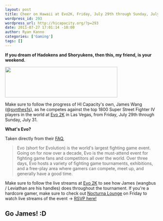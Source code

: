 ```yaml
--- 
layout: post
title: Cheer on Hawaii at Evo2K, Friday, July 29th through Sunday, July 31!
wordpress_id: 293
wordpress_url: http://hicapacity.org/?p=293
date: 2011-07-27 17:01:14 -10:00
author: Ryan Kanno
categories: ['Gaming']
tags: []
---
```

<strong>If you dream of Hadokens and Shoryukens, then this, my friend, is your weekend.</strong>

<strong><a href="http://hicapacity.org/wp-content/uploads/2011/07/evo-logo.png"><img class="alignright size-full wp-image-297" title="evo-logo" src="http://hicapacity.org/wp-content/uploads/2011/07/evo-logo.png" alt="" width="370" height="101" /></a></strong>

Make sure to follow the progress of HI Capacity's own, James Wang (@<a title="James Wang" href="http://twitter.com/#!/synthes1s">synthes1s</a>), as he competes against the top 1800 Super Street Fighter IV players in the world at <a title="Evo Championship Series" href="http://evo2k.com">Evo 2K</a> in Las Vegas, from Friday, July 29th through Sunday, July 31.

<strong>What's Evo?</strong>

Taken directly from their <a title="FAQ" href="http://evo2k.com/faq/">FAQ</a>,
<blockquote>Evo (short for Evolution) is the world's largest fighting game event. Going on for now over a decade, Evo is the must-attend event for fighting game fans and competitors all over the world. Over three days, Evo hosts a variety of fighting game tournaments, exhibitions, and a free-play area where gamers can compete, meet up, and generally have a good time.</blockquote>
Make sure to follow the live streams at <a title="Evo Championship Series" href="http://evo2k.com">Evo 2K</a> to see how James (wangbus / Leviathan are his handles) does throughout the tournament. If you're a hardcore gamer, make sure to check out <a title="Nocturna Lounge" href="http://nocturnalounge.com/" target="_blank">Nocturna Lounge</a> on Friday to watch live streams of the event -&gt; <a title="RSVP" href="https://www.facebook.com/event.php?eid=183029898428243" target="_blank">RSVP here!</a>
<h2>Go James! :D</h2>
&nbsp;
